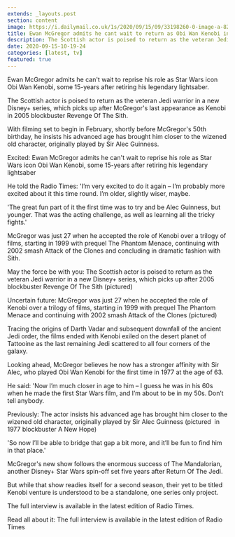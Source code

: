 ```yaml
---
extends: _layouts.post
section: content
image: https://i.dailymail.co.uk/1s/2020/09/15/09/33198260-0-image-a-82_1600160393449.jpg 
title: Ewan McGregor admits he cant wait to return as Obi Wan Kenobi in new Star Wars spin-off 
description: The Scottish actor is poised to return as the veteran Jedi warrior in a new Disney+ series, which picks up after McGregors last appearance as Kenobi in 2005 blockbuster Revenge Of The Sith. 
date: 2020-09-15-10-19-24 
categories: [latest, tv] 
featured: true 
--- 
```

Ewan McGregor admits he can't wait to reprise his role as Star Wars icon Obi Wan Kenobi, some 15-years after retiring his legendary lightsaber. 

The Scottish actor is poised to return as the veteran Jedi warrior in a new Disney+ series, which picks up after McGregor's last appearance as Kenobi in 2005 blockbuster Revenge Of The Sith. 

With filming set to begin in February, shortly before McGregor's 50th birthday, he insists his advanced age has brought him closer to the wizened old character, originally played by Sir Alec Guinness. 

Excited: Ewan McGregor admits he can't wait to reprise his role as Star Wars icon Obi Wan Kenobi, some 15-years after retiring his legendary lightsaber

He told the Radio Times: 'I’m very excited to do it again – I’m probably more excited about it this time round. I’m older, slightly wiser, maybe. 

'The great fun part of it the first time was to try and be Alec Guinness, but younger. That was the acting challenge, as well as learning all the tricky fights.'

McGregor was just 27 when he accepted the role of Kenobi over a trilogy of films, starting in 1999 with prequel The Phantom Menace, continuing with 2002 smash Attack of the Clones and concluding in dramatic fashion with Sith.

May the force be with you: The Scottish actor is poised to return as the veteran Jedi warrior in a new Disney+ series, which picks up after 2005 blockbuster Revenge Of The Sith (pictured)

Uncertain future: McGregor was just 27 when he accepted the role of Kenobi over a trilogy of films, starting in 1999 with prequel The Phantom Menace and continuing with 2002 smash Attack of the Clones (pictured)

Tracing the origins of Darth Vadar and subsequent downfall of the ancient Jedi order, the films ended with Kenobi exiled on the desert planet of Tattooine as the last remaining Jedi scattered to all four corners of the galaxy.  

Looking ahead, McGregor believes he now has a stronger affinity with Sir Alec, who played Obi Wan Kenobi for the first time in 1977 at the age of 63.  

He said: 'Now I’m much closer in age to him – I guess he was in his 60s when he made the first Star Wars film, and I’m about to be in my 50s. Don’t tell anybody.

Previously: The actor insists his advanced age has brought him closer to the wizened old character, originally played by Sir Alec Guinness (pictured  in 1977 blockbuster A New Hope)

'So now I’ll be able to bridge that gap a bit more, and it’ll be fun to find him in that place.'    

McGregor's new show follows the enormous success of The Mandalorian, another Disney+ Star Wars spin-off set five years after Return Of The Jedi.  

But while that show readies itself for a second season, their yet to be titled Kenobi venture is understood to be a standalone, one series only project. 

The full interview is available in the latest edition of Radio Times.  

Read all about it: The full interview is available in the latest edition of Radio Times

